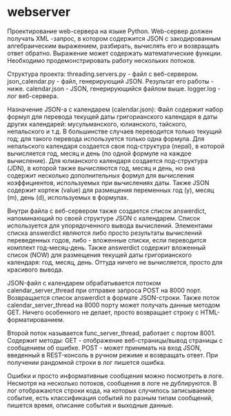 # webserver
Проектирование web-сервера на языке Python. Web-сервер должен получать XML -запрос, в котором содержится JSON с закодированным алгебраическим выражением, разбирать, вычислять его и возвращать ответ обратно. Выражение может содержать математические функции. Необходимо продемонстрировать работу нескольких потоков.

Структура проекта:
threading.servers.py - файл с веб-сервером.
json_calendar.py - файл, генерирующий JSON. Результат его работы - ниже.
calendar.json - JSON, генерирующийся файлом выше.
logger.log - лог веб-сервера.

Назначение JSON-а с календарем (calendar.json):
Файл содержит набор формул для перевода текущей даты григорианского календаря в даты других календарей: мусульманского, юлианского, тайского, непальского и т.д.
В большинстве случаев переводится только текущий год; для такого перевода используется только одна формула.
Для непальского календаря создается своя под-структура (nepal), в которой вычисляется год, месяц и день (по одной формуле на каждое вычисление).
Для юлианского календаря создается под-структура (JDN), в которой также вычисляются год, месяц и день, но она содержит несколько дополнительных формул для вычисления коэффициентов, используемых при вычислениях даты.
Также JSON содержит кортеж (value) для размещения переменных год (y), месяц (m), день (d), используемых в формулах.

Внутри файла с веб-сервером также создается список answerdict, напоминающий по своей структуре JSON с календарем. Список используется для упорядоченного вывода вычислений.
Элементами списка answerdict являются либо просто результаты вычислений переведенных годов, либо - вложенные списки, если переводится комплект год-месяц-день.
Также answerdict содержит вложенный список (NOW) для размещения текущей даты григорианского календаря: год, месяц, день. Оттуда ничего не вычисляется, просто для красивого вывода.

JSON-файл с календарем обрабатывается потоком calendar_server_thread при отправке запроса POST на 8000 порт. Возвращается список answerdict в формате JSON-строки. 
Также поток calendar_server_thread на 8000 порту может получать данные методом GET. Ничего особенного не делает, просто возвращает строку с HTML-форматированием.

Второй поток называется func_server_thread, работает с портом 8001. Содержит методы:
GET - отображение веб-страницы/вывод страницы с сообщением об ошибке.
POST - может принимать на вход JSON, введенный в REST-консоль в ручном режиме и возвращать ответ. При получении рандомной строки в лог пишется ошибка.

Ошибки и просто информативные сообщения можно посмотреть в логе. Несмотря на несколько потоков, сообщения в логе не дублируются. 
В лог отображаются строки кода, на которых случилось записываемое событие, есть классификация событий по разным типам сообщений, пишется время, описание события и выходные данные.
